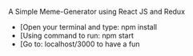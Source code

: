 A Simple Meme-Generator using React JS and Redux

- [Open your terminal and type: npm install
- [Using command to run: npm start
- [Go to: localhost/3000 to have a fun